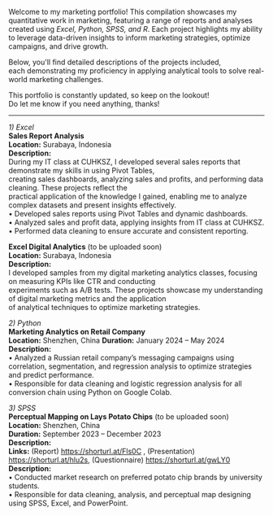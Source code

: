 Welcome to my marketing portfolio! This compilation showcases my quantitative work in marketing, 
featuring a range of reports and analyses created using _Excel, Python, SPSS, and R_. 
Each project highlights my ability to leverage data-driven insights to inform 
marketing strategies, optimize campaigns, and drive growth.  
  
Below, you'll find detailed descriptions of the projects included,  
each demonstrating my proficiency in applying analytical tools to solve real-world marketing challenges.  
  
This portfolio is constantly updated, so keep on the lookout!  
Do let me know if you need anything, thanks!  
  
-----
_1) Excel_  
__Sales Report Analysis__  
__Location:__ Surabaya, Indonesia  
__Description:__  
During my IT class at CUHKSZ, I developed several sales reports that demonstrate my skills in using Pivot Tables,   
creating sales dashboards, analyzing sales and profits, and performing data cleaning. These projects reflect the   
practical application of the knowledge I gained, enabling me to analyze complex datasets and present insights effectively.  
•	Developed sales reports using Pivot Tables and dynamic dashboards.  
•	Analyzed sales and profit data, applying insights from IT class at CUHKSZ.  
•	Performed data cleaning to ensure accurate and consistent reporting.  
  
__Excel Digital Analytics__ (to be uploaded soon)  
__Location:__ Surabaya, Indonesia  
__Description:__  
I developed samples from my digital marketing analytics classes, focusing on measuring KPIs like CTR and conducting  
experiments such as A/B tests. These projects showcase my understanding of digital marketing metrics and the application  
of analytical techniques to optimize marketing strategies.  
  
_2) Python_  
__Marketing Analytics on Retail Company__  
__Location:__ Shenzhen, China 
__Duration:__ January 2024 – May 2024  
__Description:__  
•	Analyzed a Russian retail company’s messaging campaigns using correlation, segmentation, and regression analysis to optimize  strategies and predict performance.  
•	Responsible for data cleaning and logistic regression analysis for all conversion chain using Python on Google Colab.  
  
_3) SPSS_  
__Perceptual Mapping on Lays Potato Chips__ (to be uploaded soon)  
__Location:__ Shenzhen, China   
__Duration:__ September 2023 – December 2023  
__Description:__  
__Links:__ (Report) https://shorturl.at/Fls0C , (Presentation) https://shorturl.at/hlu2s, (Questionnaire) https://shorturl.at/gwLY0 	  
__Description:__  
•	Conducted market research on preferred potato chip brands by university students.  
•	Responsible for data cleaning, analysis, and perceptual map designing using SPSS, Excel, and PowerPoint.  
